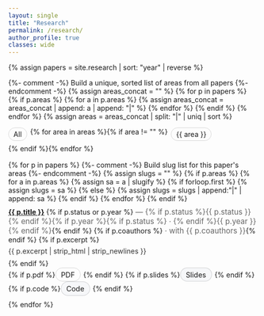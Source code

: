 ```yaml
---
layout: single
title: "Research"
permalink: /research/
author_profile: true
classes: wide
---
```


{% assign papers = site.research | sort: "year" | reverse %}

{%- comment -%} Build a unique, sorted list of areas from all papers {%- endcomment -%}
{% assign areas_concat = "" %}
{% for p in papers %}
  {% if p.areas %}
    {% for a in p.areas %}
      {% assign areas_concat = areas_concat | append: a | append: "|" %}
    {% endfor %}
  {% endif %}
{% endfor %}
{% assign areas = areas_concat | split: "|" | uniq | sort %}

<style>
  .pillnav{display:flex;flex-wrap:wrap;gap:.4rem;margin:.25rem 0 1rem}
  .pillnav a{padding:.25rem .6rem;border:1px solid rgba(0,0,0,.15);border-radius:999px;text-decoration:none;color:inherit}
  .pillnav a.active,.pillnav a:hover{background:#f6f7f9;border-color:rgba(0,0,0,.25)}
  .paper-list{list-style:none;margin:.2rem 0 1.2rem 0;padding:0}
  .paper-item{padding:.6rem 0;border-top:1px solid rgba(0,0,0,.08)}
  .paper-item:first-child{border-top:0}
  .meta{color:#666;font-size:.95rem}
  .abs{margin:.35rem 0 .5rem;color:#333}
  .btn{display:inline-block;border:1px solid rgba(0,0,0,.15);border-radius:999px;padding:.3rem .65rem;font-size:.9rem;text-decoration:none;margin-right:.35rem}
  .btn.soft{background:#f6f7f9}
</style>

<!-- Areas (filters). Click to narrow the list below. -->
<nav class="pillnav">
  <a href="#all" data-filter="">All</a>
  {% for area in areas %}{% if area != "" %}
    <a href="#area-{{ area | slugify }}" data-filter="{{ area | slugify }}">{{ area }}</a>
  {% endif %}{% endfor %}
</nav>

<ul class="paper-list" id="paper-list">
{% for p in papers %}
  {%- comment -%} Build slug list for this paper's areas {%- endcomment -%}
  {% assign slugs = "" %}
  {% if p.areas %}
    {% for a in p.areas %}
      {% assign sa = a | slugify %}
      {% if forloop.first %}
        {% assign slugs = sa %}
      {% else %}
        {% assign slugs = slugs | append:"|" | append: sa %}
      {% endif %}
    {% endfor %}
  {% endif %}

  <li class="paper-item" data-areas="{{ slugs }}">
    <a href="{{ p.url | relative_url }}"><strong>{{ p.title }}</strong></a>
    {% if p.status or p.year %}<span class="meta"> — {% if p.status %}{{ p.status }}{% endif %}{% if p.year %}{% if p.status %} · {% endif %}{{ p.year }}{% endif %}</span>{% endif %}
    {% if p.coauthors %}<span class="meta"> · with {{ p.coauthors }}</span>{% endif %}
    {% if p.excerpt %}<div class="abs">{{ p.excerpt | strip_html | strip_newlines }}</div>{% endif %}
    <div class="links">
      {% if p.pdf %}<a class="btn" href="{{ p.pdf | relative_url }}">PDF</a>{% endif %}
      {% if p.slides %}<a class="btn soft" href="{{ p.slides | relative_url }}">Slides</a>{% endif %}
      {% if p.code %}<a class="btn soft" href="{{ p.code }}">Code</a>{% endif %}
    </div>
  </li>
{% endfor %}
</ul>

<script>
(function(){
  function currentFilter(){
    if(location.hash && location.hash.indexOf('#area-')===0){
      return location.hash.replace('#area-','');
    }
    return "";
  }
  function applyFilter(slug){
    var items = document.querySelectorAll('.paper-item');
    items.forEach(function(el){
      var areas = (el.getAttribute('data-areas')||'').split('|').filter(Boolean);
      var show = !slug || areas.includes(slug);
      el.style.display = show ? "" : "none";
    });
    document.querySelectorAll('.pillnav a').forEach(function(a){
      a.classList.toggle('active', (a.getAttribute('data-filter')||"") === slug);
    });
  }
  // init + respond to hash changes
  applyFilter(currentFilter());
  window.addEventListener('hashchange', function(){ applyFilter(currentFilter()); });
})();
</script>
